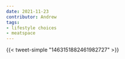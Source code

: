```yaml
---
date: 2021-11-23
contributor: Andrew
tags:
- lifestyle choices
- meatspace
---
```


{{< tweet-simple "1463151882461982727" >}}

<!-- {{< tweet user="DKThomp" id="1463151882461982727" >}} -->
